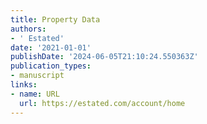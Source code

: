 ```yaml
---
title: Property Data
authors:
- ' Estated'
date: '2021-01-01'
publishDate: '2024-06-05T21:10:24.550363Z'
publication_types:
- manuscript
links:
- name: URL
  url: https://estated.com/account/home
---
```

